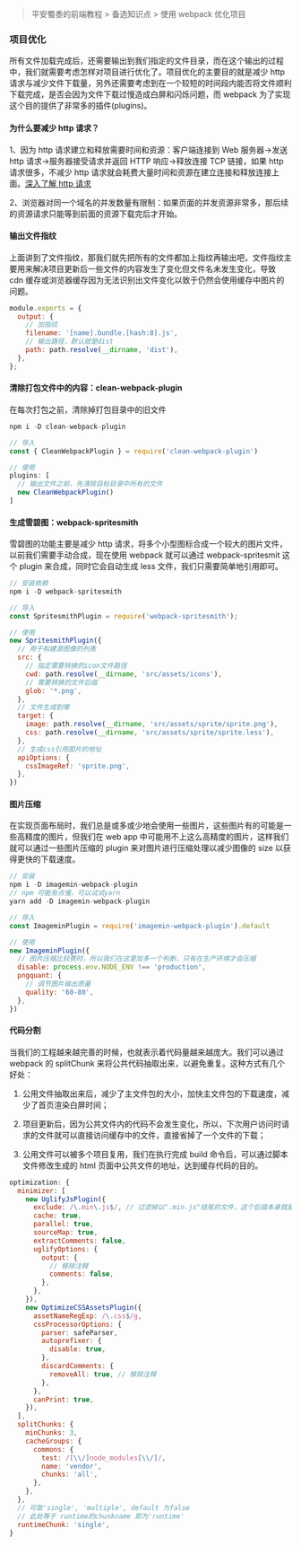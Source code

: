 > 平安蜀黍的前端教程 > 备选知识点 > 使用 webpack 优化项目

### 项目优化

所有文件加载完成后，还需要输出到我们指定的文件目录，而在这个输出的过程中，我们就需要考虑怎样对项目进行优化了。项目优化的主要目的就是减少 http 请求与减少文件下载量，另外还需要考虑到在一个较短的时间段内能否将文件顺利下载完成，是否会因为文件下载过慢造成白屏和闪烁问题，而 webpack 为了实现这个目的提供了非常多的插件(plugins)。

#### 为什么要减少 http 请求？

1、因为 http 请求建立和释放需要时间和资源：客户端连接到 Web 服务器->发送 http 请求->服务器接受请求并返回 HTTP 响应->释放连接 TCP 链接，如果 http 请求很多，不减少 http 请求就会耗费大量时间和资源在建立连接和释放连接上面。[深入了解 http 请求]()

2、浏览器对同一个域名的并发数量有限制：如果页面的并发资源非常多，那后续的资源请求只能等到前面的资源下载完后才开始。

#### 输出文件指纹

上面讲到了文件指纹，那我们就先把所有的文件都加上指纹再输出吧，文件指纹主要用来解决项目更新后一些文件的内容发生了变化但文件名未发生变化，导致 cdn 缓存或浏览器缓存因为无法识别出文件变化以致于仍然会使用缓存中图片的问题。

```javascript
module.exports = {
  output: {
    // 加指纹
    filename: '[name].bundle.[hash:8].js',
    // 输出路径，默认就是dist
    path: path.resolve(__dirname, 'dist'),
  },
};
```

#### 清除打包文件中的内容：clean-webpack-plugin

在每次打包之前，清除掉打包目录中的旧文件

```javascript
npm i -D clean-webpack-plugin

// 导入
const { CleanWebpackPlugin } = require('clean-webpack-plugin')

// 使用
plugins: [
  // 输出文件之前，先清除目标目录中所有的文件
  new CleanWebpackPlugin()
]
```

#### 生成雪碧图：webpack-spritesmith

雪碧图的功能主要是减少 http 请求，将多个小型图标合成一个较大的图片文件，以前我们需要手动合成，现在使用 webpack 就可以通过 webpack-spritesmit 这个 plugin 来合成，同时它会自动生成 less 文件，我们只需要简单地引用即可。

```javascript
// 安装依赖
npm i -D webpack-spritesmith

// 导入
const SpritesmithPlugin = require('webpack-spritesmith');

// 使用
new SpritesmithPlugin({
  // 用于构建源图像的列表
  src: {
    // 指定需要转换的icon文件路径
    cwd: path.resolve(__dirname, 'src/assets/icons'),
    // 需要转换的文件后缀
    glob: '*.png',
  },
  // 文件生成到哪
  target: {
    image: path.resolve(__dirname, 'src/assets/sprite/sprite.png'),
    css: path.resolve(__dirname, 'src/assets/sprite/sprite.less'),
  },
  // 生成css引用图片的地址
  apiOptions: {
    cssImageRef: 'sprite.png',
  },
})
```

#### 图片压缩

在实现页面布局时，我们总是或多或少地会使用一些图片，这些图片有的可能是一些高精度的图片，但我们在 web app 中可能用不上这么高精度的图片，这样我们就可以通过一些图片压缩的 plugin 来对图片进行压缩处理以减少图像的 size 以获得更快的下载速度。

```javascript
// 安装
npm i -D imagemin-webpack-plugin
// npm 可能有点慢，可以试试yarn
yarn add -D imagemin-webpack-plugin

// 导入
const ImageminPlugin = require('imagemin-webpack-plugin').default

// 使用
new ImageminPlugin({
  // 图片压缩比较费时，所以我们在这里加多一个判断，只有在生产环境才会压缩
  disable: process.env.NODE_ENV !== 'production',
  pngquant: {
    // 调节图片输出质量
    quality: '60-80',
  },
})
```

#### 代码分割

当我们的工程越来越完善的时候，也就表示着代码量越来越庞大。我们可以通过 webpack 的 splitChunk 来将公共代码抽取出来，以避免重复。这种方式有几个好处：

1. 公用文件抽取出来后，减少了主文件包的大小，加快主文件包的下载速度，减少了首页渲染白屏时间；

2. 项目更新后，因为公共文件内的代码不会发生变化，所以，下次用户访问时请求的文件就可以直接访问缓存中的文件，直接省掉了一个文件的下载；

3. 公用文件可以被多个项目复用，我们在执行完成 build 命令后，可以通过脚本文件修改生成的 html 页面中公共文件的地址，达到缓存代码的目的。

```javascript
optimization: {
  minimizer: [
    new UglifyJsPlugin({
      exclude: /\.min\.js$/, // 过滤掉以".min.js"结尾的文件，这个后缀本身就是已经压缩好的代码，没必要进行二次压缩
      cache: true,
      parallel: true,
      sourceMap: true,
      extractComments: false,
      uglifyOptions: {
        output: {
          // 移除注释
          comments: false,
        },
      },
    }),
    new OptimizeCSSAssetsPlugin({
      assetNameRegExp: /\.css$/g,
      cssProcessorOptions: {
        parser: safeParser,
        autoprefixer: {
          disable: true,
        },
        discardComments: {
          removeAll: true, // 移除注释
        },
      },
      canPrint: true,
    }),
  ],
  splitChunks: {
    minChunks: 3,
    cacheGroups: {
      commons: {
        test: /[\\/]node_modules[\\/]/,
        name: 'vendor',
        chunks: 'all',
      },
    },
  },
  // 可取'single', 'multiple', default 为false
  // 此处等于 runtime的chunkname 即为'runtime'
  runtimeChunk: 'single',
}
```
